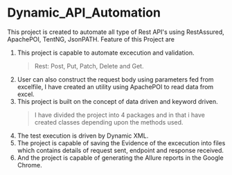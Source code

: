 # Dynamic_API_Automation
This project is created to automate all type of Rest API's using RestAssured, ApachePOI, TentNG, JsonPATH.
Feature of this Project are
1. This project is capable to automate excecution and validation.
   >Rest: Post, Put, Patch, Delete and Get.
2. User can also construct the request body using parameters fed from excelfile, I have created an utility using ApachePOI to read data from excel.
3. This project is built on the concept of data driven and keyword driven.
   >I have divided the project into 4 packages and in that i have created classes depending upon the methods used. 
4. The test execution is driven by Dynamic XML.
5. The project is capable of saving the Evidence of the excecution into files which contains details of request sent, endpoint and response received.    
6.  And the project is capable of generating the Allure reports in the Google Chrome.

